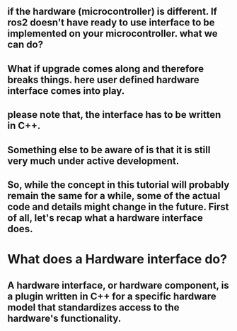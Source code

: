 ## if the hardware (microcontroller) is different. If ros2 doesn't have ready to use interface to be implemented on your microcontroller. what we can do? 
## What if upgrade comes along and therefore breaks things. here user defined hardware interface comes into play.
## 
## please note that, the interface has to be written in C++. 
## Something else to be aware of is that it is still very much under active development. 
## So, while the concept in this tutorial will probably remain the same for a while, some of the actual code and details might change in the future. First of all, let's recap what a hardware interface does.

# What does a Hardware interface do?
## A hardware interface, or hardware component, is a plugin written in C++ for a specific hardware model that standardizes access to the hardware's functionality.
